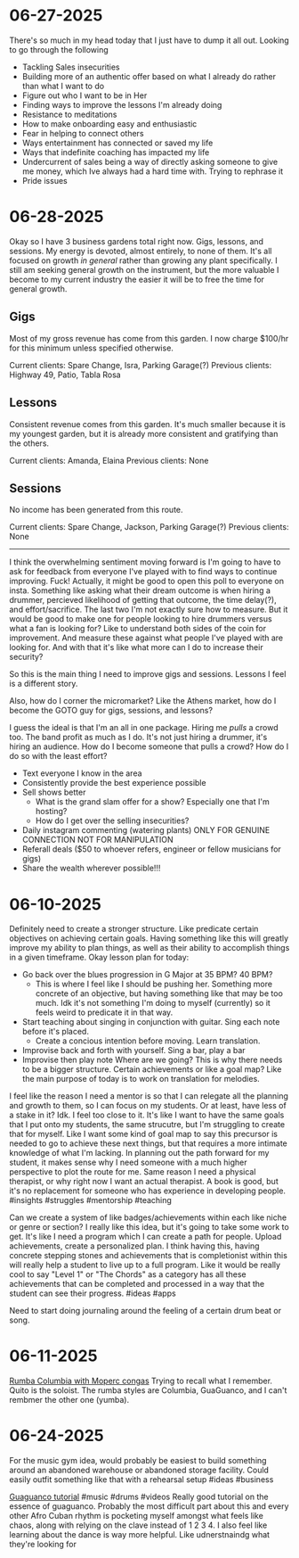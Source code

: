 # 06-27-2025

There's so much in my head today that I just have to dump it all out. Looking to go through the following
- Tackling Sales insecurities
- Building more of an authentic offer based on what I already do rather than what I want to do
- Figure out who I want to be in Her
- Finding ways to improve the lessons I'm already doing
- Resistance to meditations
- How to make onboarding easy and enthusiastic
- Fear in helping to connect others
- Ways entertainment has connected or saved my life
- Ways that indefinite coaching has impacted my life
- Undercurrent of sales being a way of directly asking someone to give me money, which Ive always had a hard time with. Trying to rephrase it
- Pride issues 

# 06-28-2025

Okay so I have 3 business gardens total right now. Gigs, lessons, and sessions. My energy is devoted, almost entirely, to none of them. It's all focused on growth *in general* rather than growing any plant specifically. I still am seeking general growth on the instrument, but the more valuable I become to my current industry the easier it will be to free the time for general growth.

## Gigs 

Most of my gross revenue has come from this garden. I now charge $100/hr for this minimum unless specified otherwise.

Current clients: Spare Change, Isra, Parking Garage(?)
Previous clients: Highway 49, Patio, Tabla Rosa

###

## Lessons

Consistent revenue comes from this garden. It's much smaller because it is my youngest garden, but it is already more consistent and gratifying than the others.

Current clients: Amanda, Elaina
Previous clients: None

## Sessions

No income has been generated from this route.

Current clients: Spare Change, Jackson, Parking Garage(?)
Previous clients: None

---

I think the overwhelming sentiment moving forward is I'm going to have to ask for feedback from everyone I've played with to find ways to continue improving. Fuck! Actually, it might be good to open this poll to everyone on insta. Something like asking what their dream outcome is when hiring a drummer, percieved likelihood of getting that outcome, the time delay(?), and effort/sacrifice. The last two I'm not exactly sure how to measure. But it would be good to make one for people looking to hire drummers versus what a fan is looking for? Like to understand both sides of the coin for improvement. And measure these against what people I've played with are looking for. And with that it's like what more can I do to increase their security?

So this is the main thing I need to improve gigs and sessions. Lessons I feel is a different story.

Also, how do I corner the micromarket? Like the Athens market, how do I become the GOTO guy for gigs, sessions, and lessons?

I guess the ideal is that I'm an all in one package. Hiring me *pulls* a crowd too. The band profit as much as I do. It's not just hiring a drummer, it's hiring an audience. How do I become someone that pulls a crowd? How do I do so with the least effort?
- Text everyone I know in the area
- Consistently provide the best experience possible
- Sell shows better
	- What is the grand slam offer for a show? Especially one that I'm hosting?
	- How do I get over the selling insecurities?
- Daily instagram commenting (watering plants) ONLY FOR GENUINE CONNECTION NOT FOR MANIPULATION
- Referall deals ($50 to whoever refers, engineer or fellow musicians for gigs)
- Share the wealth wherever possible!!!

# 06-10-2025

Definitely need to create a stronger structure. Like predicate certain objectives on achieving certain goals. Having something like this will greatly improve my ability to plan things, as well as their ability to accomplish things in a given timeframe. Okay lesson plan for today:
- Go back over the blues progression in G Major at 35 BPM? 40 BPM? 
  - This is where I feel like I should be pushing her. Something more concrete of an objective, but having something like that may be too much. Idk it's not something I'm doing to myself (currently) so it feels weird to predicate it in that way.
- Start teaching about singing in conjunction with guitar. Sing each note before it's placed. 
  - Create a concious intention before moving. Learn translation.
- Improvise back and forth with yourself. Sing a bar, play a bar
- Improvise then play note
Where are we going? This is why there needs to be a bigger structure. Certain achievements or like a goal map? Like the main purpose of today is to work on translation for melodies. 

I feel like the reason I need a mentor is so that I can relegate all the planning and growth to them, so I can focus on my students. Or at least, have less of a stake in it? Idk. I feel too close to it. It's like I want to have the same goals that I put onto my students, the same strucutre, but I'm struggling to create that for myself. Like I want some kind of goal map to say this precursor is needed to go to achieve these next things, but that requires a more intimate knowledge of what I'm lacking. In planning out the path forward for my student, it makes sense why I need someone with a much higher perspective to plot the route for me. Same reason I need a physical therapist, or why right now I want an actual therapist. A book is good, but it's no replacement for someone who has experience in developing people. #insights #struggles #mentorship #teaching

Can we create a system of like badges/achievements within each like niche or genre or section? I really like this idea, but it's going to take some work to get. It's like I need a program which I can create a path for people. Upload achievements, create a personalized plan. I think having this, having concrete stepping stones and achievements that is completionist within this will really help a student to live up to a full program. Like it would be really cool to say "Level 1" or "The Chords" as a category has all these achievements that can be completed and processed in a way that the student can see their progress. #ideas #apps

Need to start doing journaling around the feeling of a certain drum beat or song. 

# 06-11-2025

[Rumba Columbia with Moperc congas](https://www.youtube.com/watch?v=YKSs9la8Lfw) 
Trying to recall what I remember. Quito is the soloist. The rumba styles are Columbia, GuaGuanco, and I can't rembmer the other one (yumba).

# 06-24-2025

For the music gym idea, would probably be easiest to build something around an abandoned warehouse or abandoned storage facility. Could easily outfit something like that with a rehearsal setup #ideas #business

[Guaguanco tutorial](https://youtu.be/eWq_-tYBQLs?si=jSDSkX02esJxMpYi) #music #drums #videos Really good tutorial on the essence of guaguanco. Probably the most difficult part about this and every other Afro Cuban rhythm is pocketing myself amongst what feels like chaos, along with relying on the clave instead of 1 2 3 4. I also feel like learning about the dance is way more helpful. Like udnerstnaindg what they're looking for
